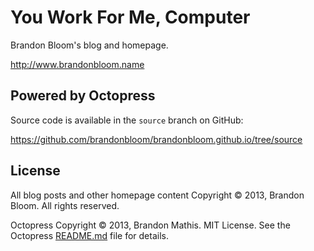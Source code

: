 # You Work For Me, Computer

Brandon Bloom's blog and homepage.

http://www.brandonbloom.name

## Powered by Octopress

Source code is available in the `source` branch on GitHub:

https://github.com/brandonbloom/brandonbloom.github.io/tree/source

## License

All blog posts and other homepage content Copyright © 2013, Brandon Bloom.
All rights reserved.

Octopress Copyright © 2013, Brandon Mathis. MIT License.
See the Octopress [README.md][1] file for details.


[1]: https://github.com/brandonbloom/brandonbloom.github.io/blob/source/README.markdown
